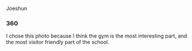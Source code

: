  Joeshun
### 360 

I chose this photo because I think the gym is the most interesting part, and the most visitor friendly part of the school.

<script src='//vizor.io/static/scripts/vizor-360-embed.js' data-vizorurl='//vizor.io/embed/joeshun/east-joeshun'></script> 
